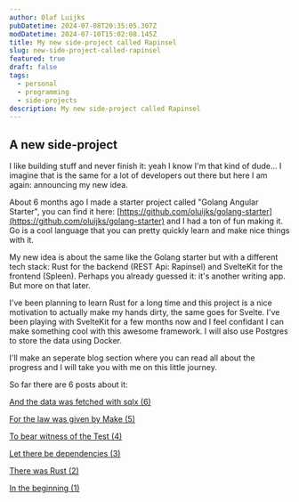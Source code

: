 ```yaml
---
author: Olaf Luijks
pubDatetime: 2024-07-08T20:35:05.307Z
modDatetime: 2024-07-10T15:02:08.145Z
title: My new side-project called Rapinsel
slug: new-side-project-called-rapinsel
featured: true
draft: false
tags:
  - personal
  - programming
  - side-projects
description: My new side-project called Rapinsel
---
```


## A new side-project

I like building stuff and never finish it: yeah I know I'm that kind of dude... I imagine that is the same for a lot of developers out there but here I am again: announcing my new idea.

About 6 months ago I made a starter project called "Golang Angular Starter", you can find it here: [https://github.com/oluijks/golang-starter](https://github.com/oluijks/golang-starter) and I had a ton of fun making it. Go is a cool language that you can pretty quickly learn and make nice things with it.

My new idea is about the same like the Golang starter but with a different tech stack: Rust for the backend (REST Api: Rapinsel) and SvelteKit for the frontend (Spleen). Perhaps you already guessed it: it's another writing app. But more on that later.

I've been planning to learn Rust for a long time and this project is a nice motivation to actually make my hands dirty, the same goes for Svelte. I've been playing with SvelteKit for a few months now and I feel confidant I can make something cool with this awesome framework. I will also use Postgres to store the data using Docker.

I'll make an seperate blog section where you can read all about the progress and I will take you with me on this little journey.

So far there are 6 posts about it:

[And the data was fetched with sqlx (6)](/posts/sprs-part6-and-the-data-was-fetched-with-sqlx/)

[For the law was given by Make (5)](/posts/sprs-part5-and-the-word-was-given-by-automation/)

[To bear witness of the Test (4)](/posts/sprs-part4-and-the-test-shineth-in-darkness/)

[Let there be dependencies (3)](/posts/sprs-part3-let-there-be-dependencies/)

[There was Rust (2)](/posts/sprs-part2-there-was-rust/)

[In the beginning (1)](/posts/sprs-part1-in-the-beginning/)
